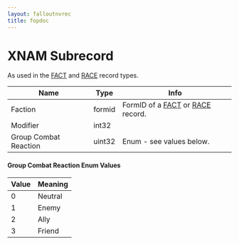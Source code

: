 ```yaml
---
layout: falloutnvrec
title: fopdoc
---
```

XNAM Subrecord
==========

As used in the [FACT](../FACT.html) and [RACE](../RACE.html) record types.

Name | Type | Info
-----|------|-----
Faction | formid | FormID of a [FACT](../FACT.html) or [RACE](../RACE.html) record.
Modifier | int32 |
Group Combat Reaction | uint32 | Enum - see values below.
 
#### Group Combat Reaction Enum Values

Value | Meaning
------|--------
0 | Neutral
1 | Enemy
2 | Ally
3 | Friend
